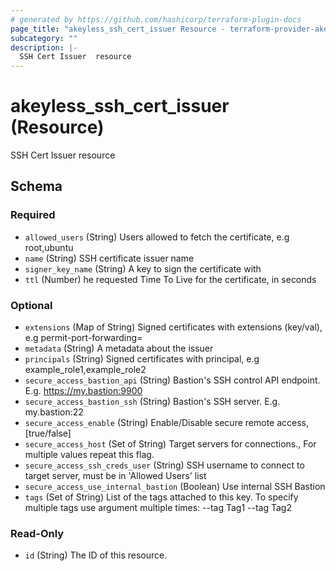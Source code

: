 ```yaml
---
# generated by https://github.com/hashicorp/terraform-plugin-docs
page_title: "akeyless_ssh_cert_issuer Resource - terraform-provider-akeyless"
subcategory: ""
description: |-
  SSH Cert Issuer  resource
---
```


# akeyless_ssh_cert_issuer (Resource)

SSH Cert Issuer  resource



<!-- schema generated by tfplugindocs -->
## Schema

### Required

- `allowed_users` (String) Users allowed to fetch the certificate, e.g root,ubuntu
- `name` (String) SSH certificate issuer name
- `signer_key_name` (String) A key to sign the certificate with
- `ttl` (Number) he requested Time To Live for the certificate, in seconds

### Optional

- `extensions` (Map of String) Signed certificates with extensions (key/val), e.g permit-port-forwarding=
- `metadata` (String) A metadata about the issuer
- `principals` (String) Signed certificates with principal, e.g example_role1,example_role2
- `secure_access_bastion_api` (String) Bastion's SSH control API endpoint. E.g. https://my.bastion:9900
- `secure_access_bastion_ssh` (String) Bastion's SSH server. E.g. my.bastion:22
- `secure_access_enable` (String) Enable/Disable secure remote access, [true/false]
- `secure_access_host` (Set of String) Target servers for connections., For multiple values repeat this flag.
- `secure_access_ssh_creds_user` (String) SSH username to connect to target server, must be in 'Allowed Users' list
- `secure_access_use_internal_bastion` (Boolean) Use internal SSH Bastion
- `tags` (Set of String) List of the tags attached to this key. To specify multiple tags use argument multiple times: --tag Tag1 --tag Tag2

### Read-Only

- `id` (String) The ID of this resource.


